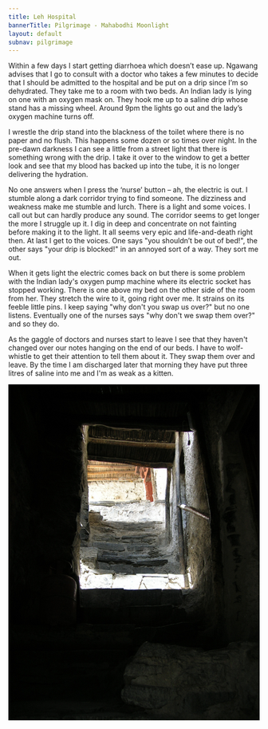 ```yaml
---
title: Leh Hospital
bannerTitle: Pilgrimage - Mahabodhi Moonlight
layout: default
subnav: pilgrimage
---
```



Within a few days I start getting diarrhoea which doesn’t ease up.
Ngawang advises that I go to consult with a doctor who takes a few
minutes to decide that I should be admitted to the hospital and be
put on a drip since I’m so dehydrated. They take me to a room with
two beds. An Indian lady is lying on one with an oxygen mask on.
They hook me up to a saline drip whose stand has a missing wheel.
Around 9pm the lights go out and the lady’s oxygen machine turns
off. 

I wrestle the drip stand into the blackness of the toilet where
there is no paper and no flush. This happens some dozen or so times
over night. In the pre-dawn darkness I can see a little from a
street light that there is something wrong with the drip. I take it
over to the window to get a better look and see that my blood has
backed up into the tube, it is no longer delivering the hydration.

No one answers when I press the ‘nurse’ button – ah, the electric is
out. I stumble along a dark corridor trying to find someone. The
dizziness and weakness make me stumble and lurch. There is a light
and some voices. I call out but can hardly produce any sound. The
corridor seems to get longer the more I struggle up it. I dig in
deep and concentrate on not fainting before making it to the light.
It all seems very epic and life-and-death right then. At last I get
to the voices. One says "you shouldn’t be out of bed!", the other
says "your drip is blocked!" in an annoyed sort of a way. They sort
me out. 

When it gets light the electric comes back on but there is
some problem with the Indian lady's oxygen pump machine where its
electric socket has stopped working. There is one above my bed on
the other side of the room from her. They stretch the wire to it,
going right over me. It strains on its feeble little pins. I keep
saying "why don't you swap us over?" but no one listens. Eventually
one of the nurses says "why don't we swap them over?" and so they
do.

As the gaggle of doctors and nurses start to leave I see that
they haven't changed over our notes hanging on the end of our beds.
I have to wolf-whistle to get their attention to tell them about it. They
swap them over and leave. By the time I am discharged later that
morning they have put three litres of saline into me and I'm as weak
as a kitten.

![monastery passage](/assets/images/pilg1/dscn0061.jpg)

